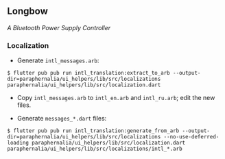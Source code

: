 ## Longbow
*A Bluetooth Power Supply Controller*

### Localization

- Generate `intl_messages.arb`:
```
$ flutter pub pub run intl_translation:extract_to_arb --output-dir=paraphernalia/ui_helpers/lib/src/localizations paraphernalia/ui_helpers/lib/src/localization.dart
```
- Copy `intl_messages.arb` to `intl_en.arb` and `intl_ru.arb`; edit the new files.

- Generate `messages_*.dart` files:
```
$ flutter pub pub run intl_translation:generate_from_arb --output-dir=paraphernalia/ui_helpers/lib/src/localizations --no-use-deferred-loading paraphernalia/ui_helpers/lib/src/localization.dart paraphernalia/ui_helpers/lib/src/localizations/intl_*.arb
```